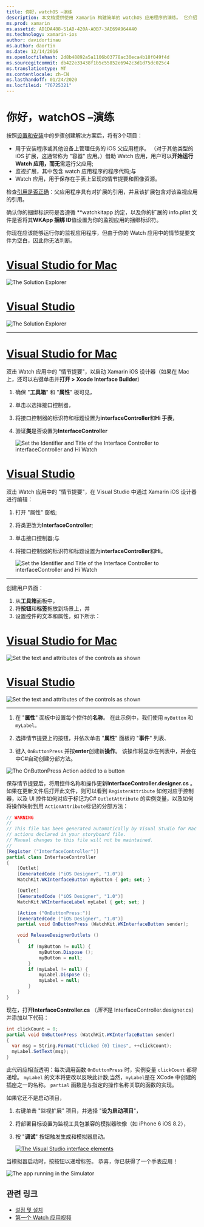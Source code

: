 ```yaml
---
title: 你好，watchOS –演练
description: 本文档提供使用 Xamarin 构建简单的 watchOS 应用程序的演练。 它介绍了如何在 Visual Studio 和 Visual Studio for Mac 中工作，如何使用情节提要并在代码中响应事件。
ms.prod: xamarin
ms.assetid: AD1DA488-51AB-420A-A0B7-3AE69A964A40
ms.technology: xamarin-ios
author: davidortinau
ms.author: daortin
ms.date: 12/14/2016
ms.openlocfilehash: 2d8b48892a5a1106b03778ac30eca4b18f049f4d
ms.sourcegitcommit: db422e33438f1b5c55852e6942c3d1d75dc025c4
ms.translationtype: MT
ms.contentlocale: zh-CN
ms.lasthandoff: 01/24/2020
ms.locfileid: "76725321"
---
```

# <a name="hello-watchos--walkthrough"></a>你好，watchOS –演练

按照[设置和安装](~/ios/watchos/get-started/installation.md)中的步骤创建解决方案后，将有3个项目：

- 用于安装程序或其他设备上管理任务的 iOS 父应用程序。 （对于其他类型的 iOS 扩展，这通常称为 "容器" 应用。）借助 Watch 应用，用户可以**开始运行 Watch 应用，而无**需运行父应用;
- 监视扩展，其中包含 watch 应用程序的程序代码;与
- Watch 应用，用于保存在手表上呈现的情节提要和图像资源。

检查[引用是否正确](~/ios/watchos/get-started/project-references.md)：父应用程序具有对扩展的引用，并且该扩展包含对该监视应用的引用。

确认你的捆绑标识符是否遵循 \*\*watchkitapp 约定，以及你的扩展的 info.plist 文件是否将其**WKApp 捆绑 ID**值设置为你的监视应用的捆绑标识符。

你现在应该能够运行你的监视应用程序，但由于你的 Watch 应用中的情节提要文件为空白，因此你无法判断。

# <a name="visual-studio-for-mactabmacos"></a>[Visual Studio for Mac](#tab/macos)

![](hello-watch-images/projectstructure.png "The Solution Explorer")

# <a name="visual-studiotabwindows"></a>[Visual Studio](#tab/windows)

![](hello-watch-images/vs-projectstructure.png "The Solution Explorer")

-----

# <a name="visual-studio-for-mactabmacos"></a>[Visual Studio for Mac](#tab/macos)

双击 Watch 应用中的 "情节提要"，以启动 Xamarin iOS 设计器（如果在 Mac 上，还可以右键单击并**打开 > Xcode Interface Builder**）

1. 确保 "**工具箱**" 和 "**属性**" 板可见，
1. 单击以选择接口控制器，
1. 将接口控制器的标识符和标题设置为**interfaceController**和**Hi 手表**，
1. 验证**类**是否设置为**InterfaceController**

    ![](hello-watch-images/interfacecontrollerattributes.png "Set the Identifier and Title of the Interface Controller to interfaceController and Hi Watch")

# <a name="visual-studiotabwindows"></a>[Visual Studio](#tab/windows)

双击 Watch 应用中的 "情节提要"，在 Visual Studio 中通过 Xamarin iOS 设计器进行编辑：

1. 打开 "属性" 窗格;
1. 将类更改为**InterfaceController**;
1. 单击接口控制器;与
1. 将接口控制器的标识符和标题设置为**interfaceController**和**Hi**。

    ![](hello-watch-images/vs-interfacecontrollerattributes.png "Set the Identifier and Title of the Interface Controller to interfaceController and Hi Watch")

-----

创建用户界面：

1. 从**工具箱**面板中，
1. 将**按钮**和**标签**拖放到场景上，并
1. 设置控件的文本和属性，如下所示：

# <a name="visual-studio-for-mactabmacos"></a>[Visual Studio for Mac](#tab/macos)

![](hello-watch-images/draganddrop.png "Set the text and attributes of the controls as shown")

# <a name="visual-studiotabwindows"></a>[Visual Studio](#tab/windows)

![](hello-watch-images/vs-draganddrop.png "Set the text and attributes of the controls as shown")

-----

1. 在 "**属性**" 面板中设置每个控件的**名称**。 在此示例中，我们使用 `myButton` 和 `myLabel`。

1. 选择情节提要上的按钮，并依次单击 "**属性**" 面板的 "**事件**" 列表、

1. 键入 `OnButtonPress` 并按**enter**创建新**操作**。
  该操作将显示在列表中，并会在中C#自动创建分部方法。

![](hello-watch-images/buttonaction.png "The OnButtonPress Action added to a button")

保存情节提要后，将用控件名称和操作更新**InterfaceController.designer.cs** 。 如果在更新文件后打开此文件，则可以看到 `RegisterAttribute` 如何对应于控制器，以及 UI 控件如何对应于标记为C# `OutletAttribute` 的实例变量，以及如何将操作映射到用 `ActionAttribute`标记的分部方法：

```csharp
// WARNING
//
// This file has been generated automatically by Visual Studio for Mac from the outlets and
// actions declared in your storyboard file.
// Manual changes to this file will not be maintained.
//
[Register ("InterfaceController")]
partial class InterfaceController
{
    [Outlet]
    [GeneratedCode ("iOS Designer", "1.0")]
    WatchKit.WKInterfaceButton myButton { get; set; }

    [Outlet]
    [GeneratedCode ("iOS Designer", "1.0")]
    WatchKit.WKInterfaceLabel myLabel { get; set; }

    [Action ("OnButtonPress:")]
    [GeneratedCode ("iOS Designer", "1.0")]
    partial void OnButtonPress (WatchKit.WKInterfaceButton sender);

    void ReleaseDesignerOutlets ()
    {
        if (myButton != null) {
            myButton.Dispose ();
            myButton = null;
        }
        if (myLabel != null) {
            myLabel.Dispose ();
            myLabel = null;
        }
    }
}
```

现在，打开**InterfaceController.cs** （*而不*是 InterfaceController.designer.cs）并添加以下代码：

```csharp
int clickCount = 0;
partial void OnButtonPress (WatchKit.WKInterfaceButton sender)
{
  var msg = String.Format("Clicked {0} times", ++clickCount);
  myLabel.SetText(msg);
}
```

此代码应相当透明：每次调用函数 `OnButtonPress` 时，实例变量 `clickCount` 都将递增。 `myLabel` 的文本将更改以反映此计数;当然，`myLabel`是在 XCode 中创建的插座之一的名称。 `partial` 函数是与指定的操作名称关联的函数的实现。

如果它还不是启动项目，

1. 右键单击 "监视扩展" 项目，并选择 "**设为启动项目**"，

1. 将部署目标设置为监视工具包兼容的模拟器映像（如 iPhone 6 iOS 8.2），

1. 按 "**调试**" 按钮触发生成和模拟器启动。

    [![](hello-watch-images/readytodebug-sml.png "The Visual Studio interface elements")](hello-watch-images/readytodebug.png#lightbox)

当模拟器启动时，按按钮以递增标签。
恭喜，你已获得了一个手表应用！

![](hello-watch-images/running.png "The app running in the Simulator")

## <a name="related-links"></a>관련 링크

- [설정 및 설치](~/ios/watchos/get-started/installation.md)
- [第一个 Watch 应用视频](https://blog.xamarin.com/your-first-watch-kit-app/)
